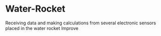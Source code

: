 # Water-Rocket
Receiving data and making calculations from several electronic sensors placed in the water rocket
Improve 
